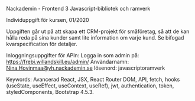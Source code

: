 Nackademin - Frontend 3 Javascript-bibliotek och ramverk

Individuppgift för kursen, 01/2020

Uppgiften går ut på att skapa ett CRM-projekt för småföretag, så att de kan hålla reda på sina kunder samt lite information om varje kund. Se bifogad kvarspecification för detaljer. 

Inloggningsuppgifter för APIn:
Logga in som admin på: https://frebi.willandskill.eu/admin/
Användarnamn: Nina.Hovinmaa@yh.nackademin.se
lösenord: javascriptoramverk

Keywords: Avancerad React, JSX, React Router DOM, API, fetch, hooks (useState, useEffect, useContext, useRef), jwt, authentication, token, styledComponents, Bootstrap 4.5.3.